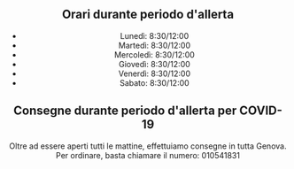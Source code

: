<center>

## Orari durante periodo d'allerta 

- Lunedì: 8:30/12:00
- Martedì: 8:30/12:00
- Mercoledì: 8:30/12:00
- Giovedì: 8:30/12:00
- Venerdì: 8:30/12:00
- Sabato: 8:30/12:00

## **Consegne** durante periodo d'allerta per COVID-19

Oltre ad essere aperti tutti le mattine, effettuiamo consegne in tutta Genova. Per ordinare, basta chiamare il numero: 010541831

</center>
